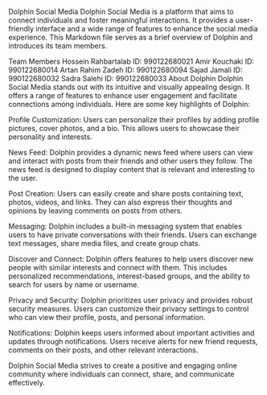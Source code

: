 Dolphin Social Media
Dolphin Social Media is a platform that aims to connect individuals and foster meaningful interactions. It provides a user-friendly interface and a wide range of features to enhance the social media experience. This Markdown file serves as a brief overview of Dolphin and introduces its team members.

Team Members
Hossein Rahbartalab
ID: 990122680021
Amir Kouchaki
ID: 990122680014
Artan Rahim Zadeh
ID: 990122680094
Sajad Jamali
ID: 990122680032
Sadra Salehi
ID: 990122680033
About Dolphin
Dolphin Social Media stands out with its intuitive and visually appealing design. It offers a range of features to enhance user engagement and facilitate connections among individuals. Here are some key highlights of Dolphin:

Profile Customization: Users can personalize their profiles by adding profile pictures, cover photos, and a bio. This allows users to showcase their personality and interests.

News Feed: Dolphin provides a dynamic news feed where users can view and interact with posts from their friends and other users they follow. The news feed is designed to display content that is relevant and interesting to the user.

Post Creation: Users can easily create and share posts containing text, photos, videos, and links. They can also express their thoughts and opinions by leaving comments on posts from others.

Messaging: Dolphin includes a built-in messaging system that enables users to have private conversations with their friends. Users can exchange text messages, share media files, and create group chats.

Discover and Connect: Dolphin offers features to help users discover new people with similar interests and connect with them. This includes personalized recommendations, interest-based groups, and the ability to search for users by name or username.

Privacy and Security: Dolphin prioritizes user privacy and provides robust security measures. Users can customize their privacy settings to control who can view their profile, posts, and personal information.

Notifications: Dolphin keeps users informed about important activities and updates through notifications. Users receive alerts for new friend requests, comments on their posts, and other relevant interactions.

Dolphin Social Media strives to create a positive and engaging online community where individuals can connect, share, and communicate effectively.